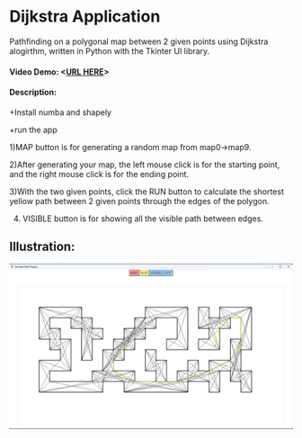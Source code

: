 # Dijkstra Application
Pathfinding on a polygonal map between 2 given points using Dijkstra alogirthm, written in Python with the Tkinter UI library.
#### Video Demo:  <[URL HERE](https://youtu.be/PO4cLDIQ-iU)>
#### Description:
+Install numba and shapely
  
+run the app

1)MAP button is for generating a random map from map0->map9.

2)After generating your map, the left mouse click is for the starting point, and the right mouse click is for the ending point.

3)With the two given points, click the RUN button to calculate the shortest yellow path between 2 given points through the edges of the polygon.

4) VISIBLE button is for showing all the visible path between edges.


## Illustration:
  
![](img.png)
